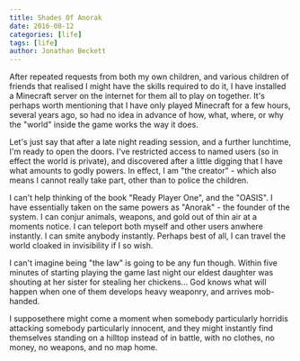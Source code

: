 ```yaml
---
title: Shades Of Anorak
date: 2016-08-12
categories: [life]
tags: [life]
author: Jonathan Beckett
---
```


After repeated requests from both my own children, and various children of friends that realised I might have the skills required to do it, I have installed a Minecraft server on the internet for them all to play on together. It's perhaps worth mentioning that I have only played Minecraft for a few hours, several years ago, so had no idea in advance of how, what, where, or why the "world" inside the game works the way it does.

Let's just say that after a late night reading session, and a further lunchtime, I'm ready to open the doors. I've restricted access to named users (so in effect the world is private), and discovered after a little digging that I have what amounts to godly powers. In effect, I am "the creator" - which also means I cannot really take part, other than to police the children.

I can't help thinking of the book "Ready Player One", and the "OASIS". I have essentially taken on the same powers as "Anorak" - the founder of the system. I can conjur animals, weapons, and gold out of thin air at a moments notice. I can teleport both myself and other users anwhere instantly. I can smite anybody instantly. Perhaps best of all, I can travel the world cloaked in invisibility if I so wish.

I can't imagine being "the law" is going to be any fun though. Within five minutes of starting playing the game last night our eldest daughter was shouting at her sister for stealing her chickens... God knows what will happen when one of them develops heavy weaponry, and arrives mob-handed.

I supposethere might come a moment when somebody particularly horridis attacking somebody particularly innocent, and they might instantly find themselves standing on a hilltop instead of in battle, with no clothes, no money, no weapons, and no map home.